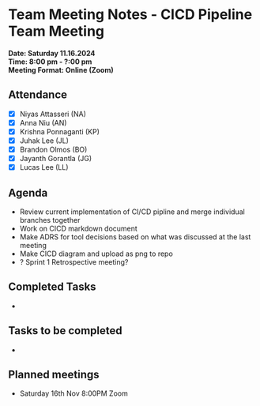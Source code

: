 # Team Meeting Notes - CICD Pipeline Team Meeting

**Date: Saturday 11.16.2024**\
**Time: 8:00 pm - ?:00 pm**\
**Meeting Format: Online (Zoom)**

## Attendance

- [x] Niyas Attasseri (NA)
- [x] Anna Niu (AN)
- [x] Krishna Ponnaganti (KP)
- [x] Juhak Lee (JL)
- [x] Brandon Olmos (BO)
- [x] Jayanth Gorantla (JG)
- [x] Lucas Lee (LL)

## Agenda

- Review current implementation of CI/CD pipline and merge individual branches together
- Work on CICD markdown document
- Make ADRS for tool decisions based on what was discussed at the last meeting
- Make CICD diagram and upload as png to repo
- ? Sprint 1 Retrospective meeting?

## Completed Tasks

- 

## Tasks to be completed

- 

## Planned meetings

- Saturday 16th Nov 8:00PM Zoom